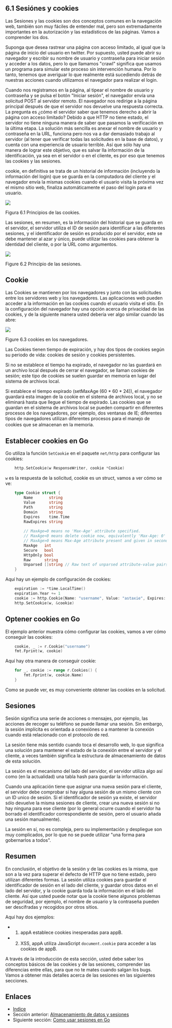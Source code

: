 ## 6.1 Sesiónes y cookies

Las Sesiones y las cookies son dos conceptos comunes en la navegación web, también son muy fáciles de entender mal, pero son extremadamente importantes en la autorización y las estadísticos de las páginas. Vamos a comprender los dos.

Suponga que desea rastrear una página con acceso limitado, al igual que la página de inicio del usuario en twitter. Por supuesto, usted puede abrir su navegador y escribir su nombre de usuario y contraseña para iniciar sesión y acceder a los datos, pero lo que llamamos "crawl" significa que usamos un programa para simular este proceso sin intervención humana. Por lo tanto, tenemos que averiguar lo que realmente está sucediendo detrás de nuestras acciones cuando utilizamos el navegador para realizar el login.

Cuando nos registramos en la página, al tipear el nombre de usuario y contraseña y se pulsa el botón "Iniciar sesión", el navegador envía una solicitud POST al servidor remoto. El navegador nos redirige a la página principal después de que el servidor nos devuelve una respuesta correcta. La pregunta es ¿cómo el servidor saber que tenemos derecho a abrir la página con acceso limitado? Debido a que HTTP no tiene estado, el servidor no tiene ninguna manera de saber que pasamos la verificación en la última etapa. La solución más sencilla es anexar el nombre de usuario y contraseña en la URL, funciona pero nos va a dar demasiado trabajo al servidor (al tener que verificar todas las solicitudes en la base de datos), y cuenta con una experiencia de usuario terrible. Así que sólo hay una manera de lograr este objetivo, que es salvar lla información de la identificación, ya sea en el servidor o en el cliente, es por eso que tenemos las cookies y las sesiones.

cookie, en definitiva se trata de un historial de información (incluyendo la información del login) que se guarda en la computadora del cliente y el navegador envía la mismas cookies cuando el usuario visita la próxima vez el mismo sitio web, finaliza automáticamente  el paso del login para el usuario.


![](images/6.1.cookie2.png?raw=true)

Figura 6.1 Principios de las cookies.

Las sesiones, en resumen, es la información del historial que se guarda en el servidor, el servidor utiliza el ID de sesión para identificar a las diferentes sesiones, y el identificador de sesión es producido por el servidor, este se debe mantener al azar y único, puede utilizar las cookies para obtener la identidad del cliente, o por la URL como argumentos.

![](images/6.1.session.png?raw=true)

Figure 6.2 Principio de las sesiones.

## Cookie

Las Cookies se mantienen por los navegadores y junto con las solicitudes entre los servidores web y los navegadores. Las aplicaciones web pueden acceder a la información en las cookies cuando el usuario visita el sitio. En la configuración del navegador hay una opción acerca de privacidad de las cookies, y de la siguiente manera usted debería ver algo similar cuando las abre:

![](images/6.1.cookie.png?raw=true)

Figure 6.3 cookies en los navegadores.

Las Cookies tienen tiempo de expiración, y hay dos tipos de cookies según su periodo de vida: cookies de sesión y cookies persistentes.

Si no se establece el tiempo ha expirado, el navegador no las guardará en un archivo local después de cerrar el navegador, se llaman cookies de sesión; este tipo de cookies se suelen guardar en  memoria en lugar del sistema de archivos local.

Si establece el tiempo expirado (setMaxAge (60 * 60 * 24)), el navegador guardará esta imagen de la cookie en el sistema de archivos local, y no se eliminará hasta que llegue el tiempo de expirado. Las cookies que se guardan en el sistema de archivos local se pueden compartir en diferentes procesos de los navegadores, por ejemplo, dos ventanas de IE; diferentes tipos de navegadores utilizan diferentes procesos para el manejo de cookies que se almacenan en la memoria.  　　

## Establecer cookies en Go

Go utiliza la función `SetCookie` en el paquete `net/http` para configurar las cookies:

```go
	http.SetCookie(w ResponseWriter, cookie *Cookie)
```

`w`  es la respuesta de la solicitud, cookie es un struct, vamos a ver cómo se ve:

```go
	type Cookie struct {
	    Name       string
	    Value      string
	    Path       string
	    Domain     string
	    Expires    time.Time
	    RawExpires string
	
    	// MaxAge=0 means no 'Max-Age' attribute specified.
	    // MaxAge<0 means delete cookie now, equivalently 'Max-Age: 0'
    	// MaxAge>0 means Max-Age attribute present and given in seconds
	    MaxAge   int
	    Secure   bool
	    HttpOnly bool
	    Raw      string
	    Unparsed []string // Raw text of unparsed attribute-value pairs
	}
```

Aquí hay un ejemplo de configuración de cookies:

```go
	expiration := *time.LocalTime()
	expiration.Year += 1
	cookie := http.Cookie{Name: "username", Value: "astaxie", Expires: expiration}
	http.SetCookie(w, &cookie)
```

## Optener cookies en Go

El ejemplo anterior muestra cómo configurar las cookies, vamos a ver cómo conseguir las cookies:

```go
	cookie, _ := r.Cookie("username")
	fmt.Fprint(w, cookie)
```

Aquí hay otra manera de conseguir cookie:

```go
	for _, cookie := range r.Cookies() {
	    fmt.Fprint(w, cookie.Name)
	}
```

Como se puede ver, es muy conveniente obtener las cookies en la solicitud.

## Sesiones

Sesión significa una serie de acciones o mensajes, por ejemplo, las acciones de recoger su teléfono se puede llamar una sesión. Sin embargo, la sesión implícita es orientada a conexiónes o a mantener la conexión cuando está relacionado con el protocolo de red.

La sesión tiene más sentido cuando toca el desarrollo web, lo que significa una solución para mantener el estado de la conexión entre el servidor y el cliente, a veces también significa la estructura de almacenamiento de datos de esta solución.

La sesión es el mecanismo del lado del servidor, el servidor utiliza algo así como (en la actualidad) una tabla hash para guardar la información.

Cuando una aplicación tiene que asignar una nueva sesión para el cliente, el servidor debe comprobar si hay alguna sesión de un mismo cliente con un ID unico de sesión. Si el identificador de sesión ya existe, el servidor sólo devuelve la misma sesiones de cliente, crear una nueva sesión si no hay ninguna para ese cliente (por lo general ocurre cuando el servidor ha borrado el identificador correspondiente de sesión, pero el usuario añada una sesión manualmente).

La sesión en sí, no es compleja, pero su implementación y despliegue son muy complicados, por lo que no se puede utilizar "una forma para gobernarlos a todos".

## Resumen

En conclusión, el objetivo de la sesión y de las cookies es la misma, que son a la vez para superar el defecto de HTTP que no tiene estado, pero utilizan diferentes formas. La sesión utiliza cookies para guardar el identificador de sesión en el lado del cliente, y guardar otros datos en el lado del servidor, y la cookie guarda toda la información en el lado del cliente. Así que usted puede notar que la cookie tiene algunos problemas de seguridad, por ejemplo, el nombre de usuario y la contraseña pueden ser descifradas y recogidos por otros sitios.

Aquí hay dos ejemplos:
- 1. appA establece cookies inesperadas para appB.
- 2. XSS, appA utiliza JavaScript `document.cookie` para acceder a las cookies de appB.

A través de la introducción de esta sección, usted debe saber los conceptos básicos de las cookies y de las sesiones, comprender las diferencias entre ellas, para que no te mates cuando salgan los bugs. Vamos a obtener más detalles acerca de las sesiones en las siguientes secciones.

## Enlaces

- [Indice](preface.md)
- Sección anterior: [Almacenamiento de datos y sesiones](06.0.md)
- Siguiente sección: [Como usar sesiones en Go](06.2.md)